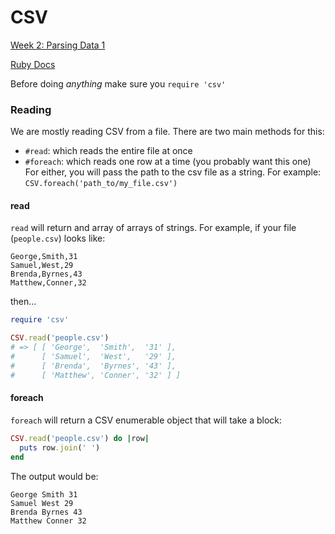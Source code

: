 CSV
====
[Week 2: Parsing Data 1](https://github.com/otters-2014/parsing-data-1-csv-in-csv-out-challenge)

[Ruby Docs](http://ruby-doc.org/stdlib-2.0.0/libdoc/csv/rdoc/CSV.html)

Before doing *anything* make sure you `require 'csv'`

### Reading

We are mostly reading CSV from a file. There are two main methods for this:
- `#read`: which reads the entire file at once
- `#foreach`: which reads one row at a time (you probably want this one)
For either, you will pass the path to the csv file as a string. For example:
`CSV.foreach('path_to/my_file.csv')`

#### read

`read` will return and array of arrays of strings. For example, if your file (`people.csv`) looks like:

```
George,Smith,31
Samuel,West,29
Brenda,Byrnes,43
Matthew,Conner,32
```
then...
``` ruby
require 'csv'

CSV.read('people.csv')
# => [ [ 'George',  'Smith',  '31' ],
#      [ 'Samuel',  'West',   '29' ],
#      [ 'Brenda',  'Byrnes', '43' ],
#      [ 'Matthew', 'Conner', '32' ] ]
```

#### foreach

`foreach` will return a CSV enumerable object that will take a block:
``` ruby
CSV.read('people.csv') do |row|
  puts row.join(' ')
end
```
The output would be:
```
George Smith 31
Samuel West 29
Brenda Byrnes 43
Matthew Conner 32
```
